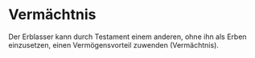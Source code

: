 # Vermächtnis

Der Erblasser kann durch Testament einem anderen, ohne ihn als Erben einzusetzen, einen Vermögensvorteil zuwenden (Vermächtnis).
